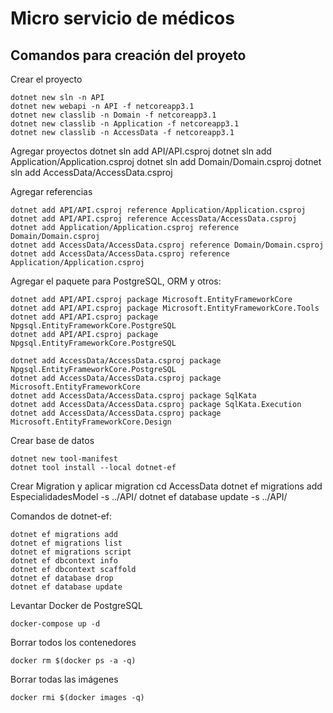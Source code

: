 # Micro servicio de médicos


## Comandos para creación del proyeto

Crear el proyecto

    dotnet new sln -n API
    dotnet new webapi -n API -f netcoreapp3.1 
    dotnet new classlib -n Domain -f netcoreapp3.1
    dotnet new classlib -n Application -f netcoreapp3.1
    dotnet new classlib -n AccessData -f netcoreapp3.1

Agregar proyectos 
    dotnet sln add API/API.csproj 
    dotnet sln add Application/Application.csproj 
    dotnet sln add Domain/Domain.csproj 
    dotnet sln add AccessData/AccessData.csproj 

Agregar referencias

    dotnet add API/API.csproj reference Application/Application.csproj
    dotnet add API/API.csproj reference AccessData/AccessData.csproj
    dotnet add Application/Application.csproj reference Domain/Domain.csproj
    dotnet add AccessData/AccessData.csproj reference Domain/Domain.csproj
    dotnet add AccessData/AccessData.csproj reference Application/Application.csproj

Agregar el paquete para PostgreSQL, ORM y otros:

    dotnet add API/API.csproj package Microsoft.EntityFrameworkCore
    dotnet add API/API.csproj package Microsoft.EntityFrameworkCore.Tools
    dotnet add API/API.csproj package Npgsql.EntityFrameworkCore.PostgreSQL
    dotnet add API/API.csproj package Npgsql.EntityFrameworkCore.PostgreSQL

    dotnet add AccessData/AccessData.csproj package Npgsql.EntityFrameworkCore.PostgreSQL
    dotnet add AccessData/AccessData.csproj package Microsoft.EntityFrameworkCore
    dotnet add AccessData/AccessData.csproj package SqlKata
    dotnet add AccessData/AccessData.csproj package SqlKata.Execution
    dotnet add AccessData/AccessData.csproj package Microsoft.EntityFrameworkCore.Design  


Crear base de datos

    dotnet new tool-manifest
    dotnet tool install --local dotnet-ef

Crear Migration y aplicar migration
    cd AccessData
    dotnet ef migrations add EspecialidadesModel -s ../API/
    dotnet ef database update -s ../API/

Comandos de dotnet-ef:

    dotnet ef migrations add
    dotnet ef migrations list
    dotnet ef migrations script
    dotnet ef dbcontext info
    dotnet ef dbcontext scaffold
    dotnet ef database drop
    dotnet ef database update


Levantar Docker de PostgreSQL

    docker-compose up -d

Borrar todos los contenedores

    docker rm $(docker ps -a -q)

Borrar todas las imágenes

    docker rmi $(docker images -q)